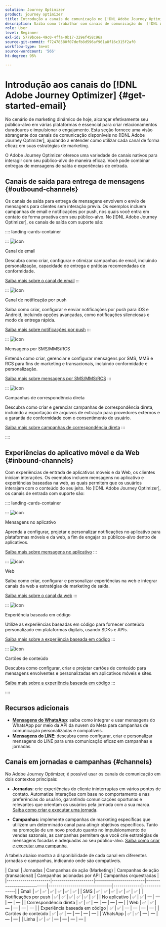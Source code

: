 ```yaml
---
solution: Journey Optimizer
product: journey optimizer
title: Introdução a canais de comunicação no [!DNL Adobe Journey Optimizer]
description: Saiba como trabalhar com canais de comunicação do  [!DNL Adobe Journey Optimizer] .
role: User
level: Beginner
exl-id: 5779bcee-49c0-4ffa-9b17-329ef458c96a
source-git-commit: f72478580f07defb8d596af961a8f16c315f2af0
workflow-type: tm+mt
source-wordcount: '566'
ht-degree: 95%

---
```



# Introdução aos canais do [!DNL Adobe Journey Optimizer] {#get-started-email}

No cenário de marketing dinâmico de hoje, alcançar efetivamente seu público-alvo em várias plataformas é essencial para criar relacionamentos duradouros e impulsionar o engajamento. Esta seção fornece uma visão abrangente dos canais de comunicação disponíveis no [!DNL Adobe Journey Optimizer], ajudando a entender como utilizar cada canal de forma eficaz em suas estratégias de marketing.

O Adobe Journey Optimizer oferece uma variedade de canais nativos para interagir com seu público-alvo de maneira eficaz. Você pode combinar entregas de mensagens de saída e experiências de entrada.

## Canais de saída para entrega de mensagens {#outbound-channels}

Os canais de saída para entrega de mensagens envolvem o envio de mensagens para clientes sem interação prévia. Os exemplos incluem campanhas de email e notificações por push, nos quais você entra em contato de forma proativa com seu público-alvo. No [!DNL Adobe Journey Optimizer], os canais de saída com suporte são:

:::: landing-cards-container

:::
![icon](https://cdn.experienceleague.adobe.com/icons/envelope.svg)

Canal de email

Descubra como criar, configurar e otimizar campanhas de email, incluindo personalização, capacidade de entrega e práticas recomendadas de conformidade.

[Saiba mais sobre o canal de email](../../rp_landing_pages/email-landing-page.md)
:::

:::
![icon](https://cdn.experienceleague.adobe.com/icons/bell.svg)

Canal de notificação por push

Saiba como criar, configurar e enviar notificações por push para iOS e Android, incluindo opções avançadas, como notificações silenciosas e modo de entrega rápida.

[Saiba mais sobre notificações por push](../../rp_landing_pages/push-landing-page.md)
:::

:::
![icon](https://cdn.experienceleague.adobe.com/icons/comment-dots.svg)

Mensagens por SMS/MMS/RCS

Entenda como criar, gerenciar e configurar mensagens por SMS, MMS e RCS para fins de marketing e transacionais, incluindo conformidade e personalização.

[Saiba mais sobre mensagens por SMS/MMS/RCS](../../rp_landing_pages/sms-landing-page.md)
:::

:::
![icon](https://cdn.experienceleague.adobe.com/icons/mail-bulk.svg)

Campanhas de correspondência direta

Descubra como criar e gerenciar campanhas de correspondência direta, incluindo a exportação de arquivos de extração para provedores externos e a garantia de conformidade com o consentimento do usuário.

[Saiba mais sobre campanhas de correspondência direta](../../rp_landing_pages/direct-mail-landing-page.md)
:::

::::

## Experiências do aplicativo móvel e da Web {#inbound-channels}

Com experiências de entrada de aplicativos móveis e da Web, os clientes iniciam interações. Os exemplos incluem mensagens no aplicativo e experiências baseadas na web, as quais permitem que os usuários interajam com o conteúdo do seu jeito. No [!DNL Adobe Journey Optimizer], os canais de entrada com suporte são:

:::: landing-cards-container

:::
![icon](https://cdn.experienceleague.adobe.com/icons/mobile.svg)

Mensagens no aplicativo

Aprenda a configurar, projetar e personalizar notificações no aplicativo para plataformas móveis e da web, a fim de engajar os públicos-alvo dentro de aplicativos.

[Saiba mais sobre mensagens no aplicativo](../../rp_landing_pages/in-app-landing-page.md)
:::

:::
![icon](https://cdn.experienceleague.adobe.com/icons/globe.svg)

Web

Saiba como criar, configurar e personalizar experiências na web e integrar canais da web a estratégias de marketing de saída.

[Saiba mais sobre o canal da web](../../rp_landing_pages/web-landing-page.md)
:::

:::
![icon](https://cdn.experienceleague.adobe.com/icons/code.svg)

Experiência baseada em código

Utilize as experiências baseadas em código para fornecer conteúdo personalizado em plataformas digitais, usando SDKs e APIs.

[Saiba mais sobre a experiência baseada em código](../../rp_landing_pages/code-based-experience-landing-page.md)
:::

:::
![icon](https://cdn.experienceleague.adobe.com/icons/id-card.svg)

Cartões de conteúdo

Descubra como configurar, criar e projetar cartões de conteúdo para mensagens envolventes e personalizadas em aplicativos móveis e sites.

[Saiba mais sobre a experiência baseada em código](../../rp_landing_pages/content-card-landing-page.md)
:::

::::


## Recursos adicionais

- **[Mensagens do WhatsApp](../../rp_landing_pages/whatsapp-landing-page.md)**: saiba como integrar e usar mensagens do WhatsApp por meio da API da nuvem do Meta para campanhas de comunicação personalizadas e compatíveis.
- **[Mensagens do LINE](../../rp_landing_pages/line-landing-page.md)**: descubra como configurar, criar e personalizar mensagens do LINE para uma comunicação eficaz em campanhas e jornadas.

## Canais em jornadas e campanhas {#channels}

No Adobe Journey Optimizer, é possível usar os canais de comunicação em dois contextos principais:

- **Jornadas**: crie experiências do cliente ininterruptas em vários pontos de contato. Automatize interações com base no comportamento e nas preferências do usuário, garantindo comunicações oportunas e relevantes que orientam os usuários pela jornada com a sua marca. [Saiba como criar e executar uma jornada](../building-journeys/journey-gs.md).

- **Campanhas**: implemente campanhas de marketing específicas que utilizem um determinado canal para atingir objetivos específicos. Tanto na promoção de um novo produto quanto no impulsionamento de vendas sazonais, as campanhas permitem que você crie estratégias de mensagens focadas e adequadas ao seu público-alvo. [Saiba como criar e executar uma campanha](../campaigns/get-started-with-campaigns.md).

A tabela abaixo mostra a disponibilidade de cada canal em diferentes jornadas e campanhas, indicando onde são compatíveis.

| Canal | Jornadas | Campanhas de ação (Marketing) | Campanhas de ação (transacional) | Campanhas acionadas por API | Campanhas orquestradas |
|----------------------|---------------------|-------------------------|----------------------------|--------------------------------|--------------|--------------|
| Email | ✅ | ✅ | ✅ | ✅ | ✅ | ✅ |
| SMS | ✅ | ✅ | ✅ | ✅ | ✅ | ✅ |
| Notificações por push | ✅ | ✅ | ✅ | ✅ | ✅ | ✅ |
| No aplicativo | ✅ | ✅ | — | — | — | — |
| Correspondência direta | ✅ | ✅ | — | — | — | — |
| Web | ✅ | ✅ | — | — | — | — |
| Experiência baseada em código | ✅ | ✅ | — | — | — | — |
| Cartões de conteúdo | ✅ | ✅ | — | — | — | — |
| WhatsApp | ✅ | ✅ | — | — | — | — |
| Linha | ✅ | ✅ | — | — | — | — |
